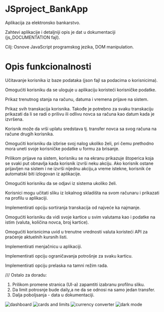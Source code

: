 # JSproject_BankApp

Aplikacija za elektronsko bankarstvo.

Zahtevi aplikacije i detaljniji opis je dat u dokumentaciji (js_DOCUMENTATION fajl).

Cilj: Osnove JavaScript programskog jezika, DOM manipulation.

# Opis funkcionalnosti

  Učitavanje korisnika iz baze podataka (json fajl sa podacima o korisnicima).
  
  Omogućiti korisniku da se uloguje u aplikaciju koristeći korisničke podatke.
  
  Prikaz trenutnog stanja na računu, datuma i vremena prijave na sistem.
  
  Prikaz svih transkacija korisnika. Takođe je potrebno za svaku transkaciju prikazati da li se radi o prilivu ili odlivu novca sa računa kao datum kada je izvršena.
  
  Korisnik može da vrši uplatu sredstava tj. transfer novca sa svog računa na račune drugih korisnika.
  
  Omogućiti korisniku da izbrise svoj nalog ukoliko želi, pri čemu prethodno mora uneti svoje korisničke podatke u formu za brisanje.
  
  Prilikom prijave na sistem, korisniku se na ekranu prikazuje štoperica koja se svaki put obnavlja kada korisnik izvrši neku akciju. Ako korisnik ostane prijavljen na sistem i ne izvrši nijednu akciju,a vreme istekne, korisnik će automatski      biti izlogovan iz aplikacije.
  
  Omogućiti korisniku da se odjavi iz sistema ukoliko želi.
  
  Korisnici mogu učitati sliku iz lokalnog skladišta na svom računaru i prikazati na profilu u aplikaciji.
  
  Implementirati opciju sortiranja transkacija od najveće ka najmanje.
  
  Omogućiti korisniku da vidi svoje kartice u svim valutama kao i podatke na istim (valuta, količina novca, broj kartice).
  
  Omogućiti korisnicima uvid u trenutne vrednosti valuta koristeći API za praćenje aktuelnih kursnih listi.
  
  Implementirati menjačnicu u aplikaciji.
  
  Implementirati opciju ograničavanja potrošnje za svaku karticu.
  
  Implementirati opciju prelaska na tamni režim rada.

///
Ostalo za doradu:
1. Prilikom promene stranica (UI-a) zapamtiti izabranu profilnu sliku.
2. Da limit potrosnje bude daily,a ne da se odnosi na samo jedan transfer.
3. Dalja poboljsanja - data u dokumentaciji.

![dashboard](https://github.com/Marija-git/JSproject_BankApp/assets/80058346/389a2f43-5ca3-4b03-8dd6-fc6038dff3c4)
![cards and limits](https://github.com/Marija-git/JSproject_BankApp/assets/80058346/ddc082f4-7488-4d47-a73c-69d26f604c50)
![currency converter](https://github.com/Marija-git/JSproject_BankApp/assets/80058346/5bb9fe4b-d99e-4c06-a2c7-e4786d255489)
![dark mode](https://github.com/Marija-git/JSproject_BankApp/assets/80058346/d32a9474-b80f-4ada-821b-696606b2c165)

